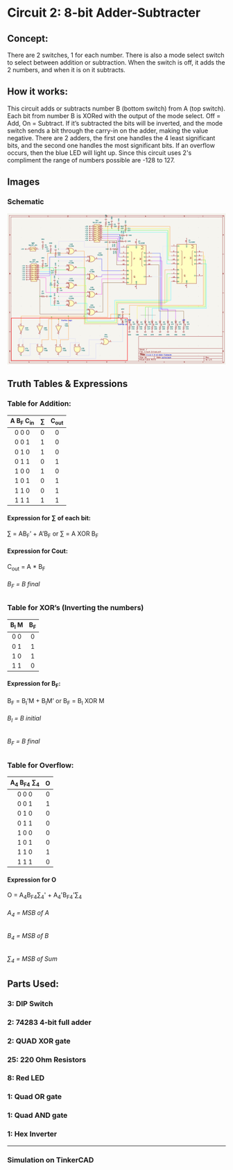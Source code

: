 # Circuit 2: 8-bit Adder-Subtracter 
## Concept:
There are 2 switches, 1 for each number. There is also a mode select switch to select between addition or subtraction. When the switch is off, it adds the 2 numbers, and when it is on it subtracts. 
## How it works:
This circuit adds or subtracts number B (bottom switch) from A (top switch). Each bit from number B is XORed with the output of the mode select. Off = Add, On = Subtract. If it’s subtracted the bits will be inverted, and the mode switch sends a bit through the carry-in on the adder, making the value negative. There are 2 adders, the first one handles the 4 least significant bits, and the second one handles the most significant bits. If an overflow occurs, then the blue LED will light up. Since this circuit uses 2's compliment the range of numbers possible are -128 to 127.

## Images
### Schematic
![Circuit 2 Schematic](Circuit_2_Schematic.png)

## Truth Tables & Expressions
### Table for Addition:		
| A B<sub>F</sub> C<sub>in</sub> | ∑   | C<sub>out</sub> |	
| :----------: | :-: | :----: |
| 0 0 0	       | 0	 | 0      | 
| 0 0 1 	     | 1	 | 0	    |	
| 0 1 0        | 1   | 0	    |	
| 0 1 1        | 0	 | 1	    |
| 1 0 0	       | 1	 | 0      |
| 1 0 1        | 0	 | 1      |
| 1 1 0	       | 0   | 1      |
| 1 1 1        | 1   | 1      |

#### Expression for ∑ of each bit:
∑ = AB<sub>F</sub>’ + A’B<sub>F</sub> or ∑ = A XOR B<sub>F</sub>

#### Expression for Cout:
C<sub>out</sub> = A * B<sub>F</sub>

###### B<sub>F</sub> = B final

### Table for XOR’s (Inverting the numbers)
|B<sub>I</sub> M |	B<sub>F</sub> |
| :---: | :--: |
| 0	0   | 0    |
| 0 1   | 1    |
| 1 0   | 1    |
| 1 1   | 0    |

#### Expression for B<sub>F</sub>: 
B<sub>F</sub> = B<sub>I</sub>’M + B<sub>I</sub>M’ or B<sub>F</sub> = B<sub>I</sub> XOR M

###### B<sub>I</sub> = B initial
###### B<sub>F</sub> = B final

### Table for Overflow:	
| A<sub>4</sub> B<sub>F4</sub> ∑<sub>4</sub> | O |
| :----------: | :-: |
| 0 0 0	       | 0	 | 
| 0 0 1 	     | 1	 |
| 0 1 0        | 0   |
| 0 1 1        | 0	 |
| 1 0 0	       | 0	 |
| 1 0 1        | 0	 |
| 1 1 0	       | 1   |
| 1 1 1        | 0   |

#### Expression for O
O = A<sub>4</sub>B<sub>F4</sub>∑<sub>4</sub>' + A<sub>4</sub>'B<sub>F4</sub>'∑<sub>4</sub>

###### A<sub>4</sub> = MSB of A
###### B<sub>4</sub> = MSB of B
###### ∑<sub>4</sub> = MSB of Sum

## Parts Used:
### 3: DIP Switch
### 2: 74283 4-bit full adder
### 2: QUAD XOR gate
### 25: 220 Ohm Resistors
### 8: Red LED
### 1: Quad OR gate
### 1: Quad AND gate
### 1: Hex Inverter

***
### Simulation on TinkerCAD
